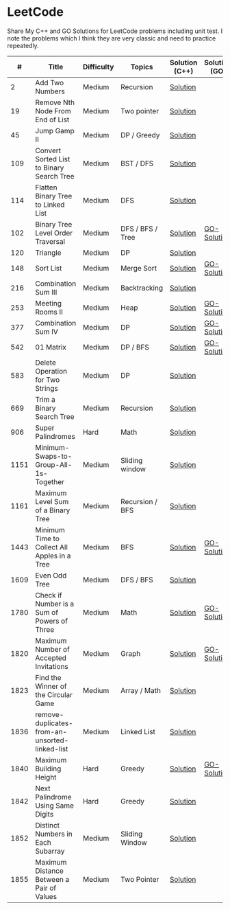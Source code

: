 # LeetCode
Share My C++ and GO Solutions for LeetCode problems including unit test.
I note the problems which I think they are very classic and need to practice repeatedly.

\# | Title | Difficulty | Topics | Solution (C++) | Solution (GO)
---|---|---|---|---|---
2 | Add Two Numbers | Medium | Recursion | [Solution](./leetcode/0002-Add-Two-Numbers) | 
19 | Remove Nth Node From End of List | Medium | Two pointer | [Solution](./leetcode/0019-Remove-Nth-Node-From-End-of-List) | 
45 | Jump Gamp II | Medium | DP / Greedy | [Solution](./leetcode/0045-Jump-Gamp-II) | 
109 | Convert Sorted List to Binary Search Tree | Medium | BST / DFS | [Solution](./leetcode/0109-Convert-Sorted-List-to-Binary-Search-Tree) | 
114 | Flatten Binary Tree to Linked List | Medium | DFS | [Solution](./leetcode/0114-Flatten-Binary-Tree-to-Linked-List) | 
102 | Binary Tree Level Order Traversal | Medium | DFS / BFS / Tree | [Solution](./leetcode/102-Binary-Tree-Order-Traversal) | [GO-Solution](./leetcode/102-Binary-Tree-Order-Traversal/go)
120 | Triangle | Medium | DP | [Solution](./leetcode/0120-Triangle) | 
148 | Sort List | Medium | Merge Sort | [Solution](./leetcode/0148-Sort-List) | [GO-Solution](./leetcode/0148-Sort-List/go)
216 | Combination Sum III | Medium | Backtracking | [Solution](./leetcode/0216-Combination-Sum-III) | 
253 | Meeting Rooms II | Medium | Heap | [Solution](./leetcode/253-Meeting-Rooms-II) | [GO-Solution](./leetcode/253-Meeting-Rooms-II/go)
377 | Combination Sum IV | Medium | DP | [Solution](./leetcode/0377-Combination-Sum-IV) | [GO-Solution](./leetcode/0377-Combination-Sum-IV/go)
542 | 01 Matrix | Medium | DP / BFS | [Solution](./leetcode/0542-01-Matrix) | [GO-Solution](./leetcode/0542-01-Matrix/go)
583 | Delete Operation for Two Strings | Medium | DP | [Solution](./leetcode/0583-Delete-Operation-for-Two-Strings) | 
669 | Trim a Binary Search Tree | Medium | Recursion | [Solution](./leetcode/0669-Trim-a-Binary-Search-Tree) | 
906 | Super Palindromes | Hard | Math | [Solution](./leetcode/0906-Super-Palindromes) | 
1151 | Minimum-Swaps-to-Group-All-1s-Together | Medium | Sliding window | [Solution](./leetcode/1151-Minimum-Swaps-to-Group-All-1s-Together) | 
1161 | Maximum Level Sum of a Binary Tree | Medium | Recursion / BFS | [Solution](./leetcode/1161-Maximum-Level-Sum-of-a-Binary-Tree) | 
1443 | Minimum Time to Collect All Apples in a Tree | Medium | BFS | [Solution](./leetcode/1443-Minimum-Time-to-Collect-All-Apples-in-a-Tree) | [GO-Solution](./leetcode/1443-Minimum-Time-to-Collect-All-Apples-in-a-Tree/go)
1609 | Even Odd Tree | Medium | DFS / BFS | [Solution](./leetcode/1609-Even-Odd-Tree) | 
1780 | Check if Number is a Sum of Powers of Three | Medium | Math | [Solution](./leetcode/1780-Check-if-Number-is-a-Sum-of-Powers-of-Three) | [GO-Solution](./leetcode/1780-Check-if-Number-is-a-Sum-of-Powers-of-Three/go/)
1820 | Maximum Number of Accepted Invitations | Medium | Graph | [Solution](./leetcode/1820-Maximum-Number-of-Accepted-Invitations) | [GO-Solution](./leetcode/1820-Maximum-Number-of-Accepted-Invitations/go/)
1823 | Find the Winner of the Circular Game | Medium | Array / Math | [Solution](./leetcode/1823-Find-the-Winner-of-the-Circular-Game) | 
1836 | remove-duplicates-from-an-unsorted-linked-list | Medium | Linked List | [Solution](./leetcode/1836-remove-duplicates-from-an-unsorted-linked-list/) | 
1840 | Maximum Building Height | Hard | Greedy | [Solution](./leetcode/1840-Maximum-Building-Height) | [GO-Solution](./leetcode/1840-Maximum-Building-Height/go/)
1842 | Next Palindrome Using Same Digits | Hard | Greedy | [Solution](./leetcode/1842-Next-Palindrome-Using-Same-Digits) | 
1852 | Distinct Numbers in Each Subarray | Medium | Sliding Window | [Solution](./leetcode/1852-Distinct-Numbers-in-Each-Subarray) |  
1855 | Maximum Distance Between a Pair of Values | Medium | Two Pointer | [Solution](./leetcode/1855-Maximum-Distance-Between-a-Pair-of-Values) | 